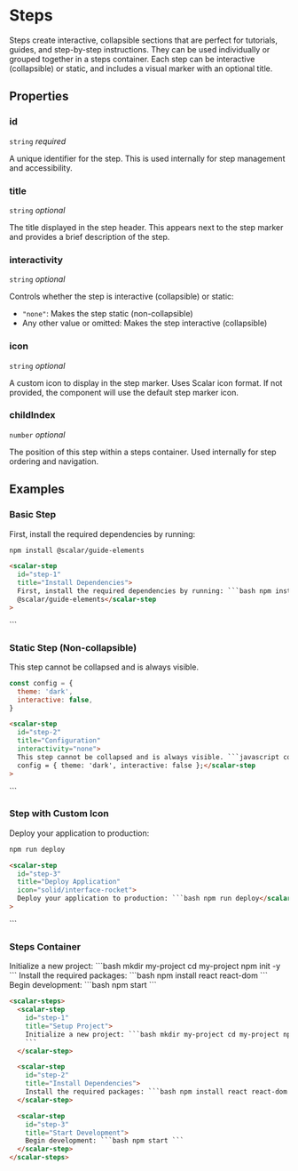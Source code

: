 # Steps

Steps create interactive, collapsible sections that are perfect for tutorials, guides, and step-by-step instructions. They can be used individually or grouped together in a steps container. Each step can be interactive (collapsible) or static, and includes a visual marker with an optional title.

## Properties

### id
`string` _required_

A unique identifier for the step. This is used internally for step management and accessibility.

### title
`string` _optional_

The title displayed in the step header. This appears next to the step marker and provides a brief description of the step.

### interactivity
`string` _optional_

Controls whether the step is interactive (collapsible) or static:

- `"none"`: Makes the step static (non-collapsible)
- Any other value or omitted: Makes the step interactive (collapsible)

### icon
`string` _optional_

A custom icon to display in the step marker. Uses Scalar icon format. If not provided, the component will use the default step marker icon.

### childIndex
`number` _optional_

The position of this step within a steps container. Used internally for step ordering and navigation.

## Examples

### Basic Step

<scalar-step id="step-1" title="Install Dependencies">
  First, install the required dependencies by running:
  
  ```bash
  npm install @scalar/guide-elements
  ```
</scalar-step>

````html
<scalar-step
  id="step-1"
  title="Install Dependencies">
  First, install the required dependencies by running: ```bash npm install
  @scalar/guide-elements</scalar-step
>
````

</scalar-step>
```

### Static Step (Non-collapsible)

<scalar-step 
  id="step-2" 
  title="Configuration" 
  interactivity="none">
This step cannot be collapsed and is always visible.

```javascript
const config = {
  theme: 'dark',
  interactive: false,
}
```

</scalar-step>

````html
<scalar-step
  id="step-2"
  title="Configuration"
  interactivity="none">
  This step cannot be collapsed and is always visible. ```javascript const
  config = { theme: 'dark', interactive: false };</scalar-step
>
````

</scalar-step>
```

### Step with Custom Icon

<scalar-step 
  id="step-3" 
  title="Deploy Application"
  icon="solid/interface-rocket">
Deploy your application to production:

```bash
npm run deploy
```

</scalar-step>

````html
<scalar-step
  id="step-3"
  title="Deploy Application"
  icon="solid/interface-rocket">
  Deploy your application to production: ```bash npm run deploy</scalar-step
>
````

</scalar-step>
```

### Steps Container

<scalar-steps>
  <scalar-step id="step-1" title="Setup Project">
    Initialize a new project:
    ```bash
    mkdir my-project
    cd my-project
    npm init -y
    ```
  </scalar-step>
  
  <scalar-step id="step-2" title="Install Dependencies">
    Install the required packages:
    ```bash
    npm install react react-dom
    ```
  </scalar-step>
  
  <scalar-step id="step-3" title="Start Development">
    Begin development:
    ```bash
    npm start
    ```
  </scalar-step>
</scalar-steps>

````html
<scalar-steps>
  <scalar-step
    id="step-1"
    title="Setup Project">
    Initialize a new project: ```bash mkdir my-project cd my-project npm init -y
    ```
  </scalar-step>

  <scalar-step
    id="step-2"
    title="Install Dependencies">
    Install the required packages: ```bash npm install react react-dom ```
  </scalar-step>

  <scalar-step
    id="step-3"
    title="Start Development">
    Begin development: ```bash npm start ```
  </scalar-step>
</scalar-steps>
````
